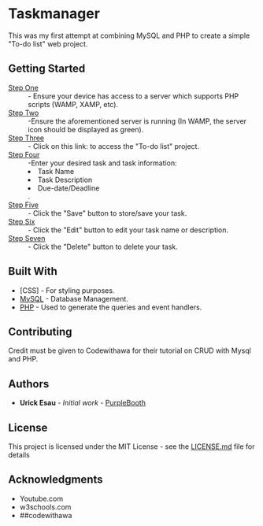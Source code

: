 # Taskmanager

This was my first attempt at combining MySQL and PHP to create a simple "To-do list" web project.

## Getting Started

<dl>
  <u><dt>Step One</dt></u>
  <dd>- Ensure your device has access to a server which supports PHP scripts (WAMP, XAMP, etc).</dd>
  <u><dt>Step Two</dt></u>
  <dd>-Ensure the aforementioned server is running (In WAMP, the server icon should be displayed as green). </dd>
   <u><dt>Step Three</dt></u>
  <dd>- Click on this link: to access the "To-do list" project.</dd>
  <u><dt>Step Four</dt></u>
  <dd>-Enter your desired task and task information:
  	<li>Task Name</li>
  	<li>Task Description</li>
    <li>Due-date/Deadline</li>
    .
   </dd>
   <u><dt>Step Five</dt></u>
  <dd>- Click the "Save" button to store/save your task.</dd>
  <u><dt>Step Six</dt></u>
  <dd>- Click the "Edit" button to edit your task name or description.</dd>
  <u><dt>Step Seven</dt></u>
  <dd>- Click the "Delete" button to delete your task.</dd>
</dl>


## Built With

* [CSS] - For styling purposes.
* [MySQL](https://maven.apache.org/) - Database Management.
* [PHP](https://rometools.github.io/rome/) - Used to generate the queries and event handlers.

## Contributing

Credit must be given to Codewithawa for their tutorial on CRUD with Mysql and PHP.
## Authors

* **Urick Esau** - *Initial work* - [PurpleBooth](https://github.com/urickesau1)


## License

This project is licensed under the MIT License - see the [LICENSE.md](LICENSE.md) file for details

## Acknowledgments

* Youtube.com
* w3schools.com
* ##codewithawa

